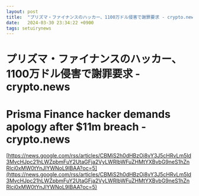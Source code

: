 ```yaml
---
layout: post
title:  "プリズマ・ファイナンスのハッカー、1100万ドル侵害で謝罪要求 - crypto.news"
date:   2024-03-30 23:34:22 +0900
tags: setuirynews 
---
```


# プリズマ・ファイナンスのハッカー、1100万ドル侵害で謝罪要求 - crypto.news



# Prisma Finance hacker demands apology after $11m breach - crypto.news

[https://news.google.com/rss/articles/CBMiS2h0dHBzOi8vY3J5cHRvLm5ld3MvcHJpc21hLWZpbmFuY2UtaGFja2VyLWRlbWFuZHMtYXBvbG9neS1hZnRlci0xMW0tYnJlYWNoL9IBAA?oc=5](https://news.google.com/rss/articles/CBMiS2h0dHBzOi8vY3J5cHRvLm5ld3MvcHJpc21hLWZpbmFuY2UtaGFja2VyLWRlbWFuZHMtYXBvbG9neS1hZnRlci0xMW0tYnJlYWNoL9IBAA?oc=5)


